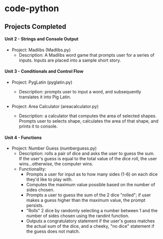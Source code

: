 # code-python

## Projects Completed

#### Unit 2 - Strings and Console Output

* Project: Madlibs (Madlibs.py)
  * Description: A Madlibs word game that prompts user for a series of inputs. Inputs are placed into a sample short story. 

#### Unit 3 - Conditionals and Control Flow

* Project: PygLatin (pyglatin.py)
  * Description: prompts user to input a word, and subsequently translates it into Pig Latin. 

* Project: Area Calculator (areacalculator.py)
  * Description: a calculator that computes the area of selected shapes. Prompts user to selects shape, calculates the area of that shape, and prints it to console. 
  
#### Unit 4 - Functions

* Project: Number Guess (numberguess.py)
  * Description:  rolls a pair of dice and asks the user to guess the sum. If the user's guess is equal to the total value of the dice roll, the user wins...otherwise, the computer wins.
  * Functionality: 
    * Prompts a user for input as to how many sides (1-6) on each dice they'd like to play with. 
    * Computes the maximum value possible based on the number of sides chosen. 
    * Prompts a user to guess the sum of the 2 dice "rolled"; if user makes a guess higher than the maximum value, the prompt persists.
    * "Rolls" 2 dice by randomly selecting a number between 1 and the number of sides chosen using the randint function.
    * Outputs a congratulatory statement if the user's guess matches the actual sum of the dice, and a cheeky, "no dice" statement if the guess does not match.
